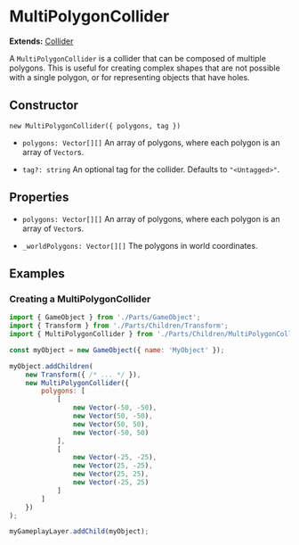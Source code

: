 # MultiPolygonCollider

**Extends:** [Collider](./Collider.md)

A `MultiPolygonCollider` is a collider that can be composed of multiple polygons. This is useful for creating complex shapes that are not possible with a single polygon, or for representing objects that have holes.

## Constructor

`new MultiPolygonCollider({ polygons, tag })`

-   `polygons: Vector[][]`
    An array of polygons, where each polygon is an array of `Vector`s.

-   `tag?: string`
    An optional tag for the collider. Defaults to `"<Untagged>"`.

## Properties

-   `polygons: Vector[][]`
    An array of polygons, where each polygon is an array of `Vector`s.

-   `_worldPolygons: Vector[][]`
    The polygons in world coordinates.

## Examples

### Creating a MultiPolygonCollider

```javascript
import { GameObject } from './Parts/GameObject';
import { Transform } from './Parts/Children/Transform';
import { MultiPolygonCollider } from './Parts/Children/MultiPolygonCollider';

const myObject = new GameObject({ name: 'MyObject' });

myObject.addChildren(
    new Transform({ /* ... */ }),
    new MultiPolygonCollider({
        polygons: [
            [
                new Vector(-50, -50),
                new Vector(50, -50),
                new Vector(50, 50),
                new Vector(-50, 50)
            ],
            [
                new Vector(-25, -25),
                new Vector(25, -25),
                new Vector(25, 25),
                new Vector(-25, 25)
            ]
        ]
    })
);

myGameplayLayer.addChild(myObject);
```
